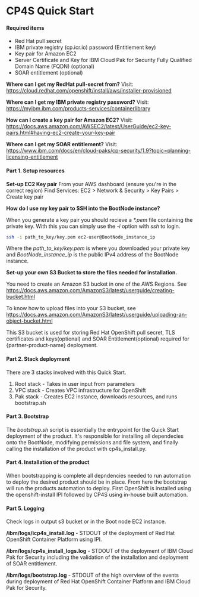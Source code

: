 # CP4S Quick Start

#### Required items

- Red Hat pull secret
- IBM private registry (cp.icr.io) password (Entitlement key)
- Key pair for Amazon EC2
- Server Certificate and Key for IBM Cloud Pak for Security Fully Qualified Domain Name (FQDN) (optional)
- SOAR entitlement (optional)

**Where can I get my RedHat pull-secret from?**
Visit: https://cloud.redhat.com/openshift/install/aws/installer-provisioned

**Where can I get my IBM private registry password?**
Visit: https://myibm.ibm.com/products-services/containerlibrary

**How can I create a key pair for Amazon EC2?**
Visit: https://docs.aws.amazon.com/AWSEC2/latest/UserGuide/ec2-key-pairs.html#having-ec2-create-your-key-pair

**Where can I get my SOAR entitlement?**
Visit: https://www.ibm.com/docs/en/cloud-paks/cp-security/1.9?topic=planning-licensing-entitlement

#### Part 1. Setup resources

**Set-up EC2 Key pair**
From your AWS dashboard (ensure you're in the correct region)
Find Services: EC2 > Network & Security > Key Pairs > Create key pair

**How do I use my key pair to SSH into the BootNode instance?**

When you generate a key pair you should recieve a *\*.pem* file containing the private key. With this you can simply use the *-i* option with *ssh* to login.

```bash
ssh -i path_to_key/key.pem ec2-user@BootNode_instance_ip
```

Where the *path_to_key/key.pem* is where you downloaded your private key and *BootNode_instance_ip* is the public IPv4 address of the BootNode instance.

**Set-up your own S3 Bucket to store the files needed for installation.**

You need to create an Amazon S3 bucket in one of the AWS Regions. See https://docs.aws.amazon.com/AmazonS3/latest/userguide/creating-bucket.html

To know how to upload files into your S3 bucket, see https://docs.aws.amazon.com/AmazonS3/latest/userguide/uploading-an-object-bucket.html

This S3 bucket is used for storing Red Hat OpenShift pull secret, TLS certificates and keys(optional) and SOAR Entitlement(optional) required for {partner-product-name} deployment.

#### Part 2. Stack deployment

There are 3 stacks involved with this Quick Start.

1. Root stack - Takes in user input from parameters
2. VPC stack - Creates VPC infrastructure for OpenShift
3. Pak stack - Creates EC2 instance, downloads resources, and runs bootstrap.sh 

#### Part 3. Bootstrap

The *bootstrap.sh* script is essentially the entrypoint for the Quick Start deployment of the product. It's responsible for installing all dependecies onto the BootNode, modifying permissions and file system, and finally calling the installation of the product with cp4s_install.py.

#### Part 4. Installation of the product

When bootstrapping is complete all depndencies needed to run automation to deploy the desired product should be in place. From here the bootstrap will run the products automation to deploy. First OpenShift is installed using the openshift-install IPI followed by CP4S using in-house built automation.

#### Part 5. Logging

Check logs in output s3 bucket or in the Boot node EC2 instance.

**/ibm/logs/icp4s_install.log** - STDOUT of the deployment of Red Hat OpenShift Container Platform using IPI.

**/ibm/logs/cp4s_install_logs.log** - STDOUT of the deployment of IBM Cloud Pak for Security including the validation of the installation and deployment of SOAR entitlement.

**/ibm/logs/bootstrap.log** - STDOUT of the high overview of the events during deployment of Red Hat OpenShift Container Platform and IBM Cloud Pak for Security.  
